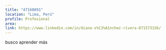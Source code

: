 ```yaml
---
title: "47160891"
location: "Lima, Perú"
profile: Profesional
area: 
link: https://www.linkedin.com/in/diana-s%C3%A1nchez-rivera-871573156/
---
```


busco aprender más